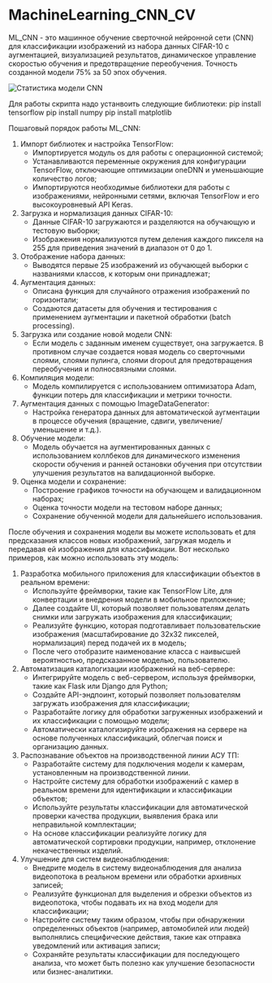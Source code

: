 # MachineLearning_CNN_CV
 ML_CNN - это машинное обучение сверточной нейронной сети (CNN) для классификации изображений из набора данных CIFAR-10 с аугментацией, визуализацией результатов, динамическое управление скоростью обучения и предотвращение переобучения.
 Точность созданной модели 75% за 50 эпох обучения.
 
![Статистика модели CNN](https://github.com/NightInsight/MachineLearning_CNN_CV/assets/113856600/3d8f5e5e-ae55-4793-89cb-6ad72f536ed2)

 Для работы скрипта надо устанвоить следующие библиотеки:
  pip install tensorflow
  pip install numpy
  pip install matplotlib
 
 Пошаговый порядок работы ML_CNN:
  1) Импорт библиотек и настройка TensorFlow:
     - Импортируется модуль os для работы с операционной системой;
     - Устанавливаются переменные окружения для конфигурации TensorFlow, отключающие оптимизации oneDNN и уменьшающие количество логов;
     - Импортируются необходимые библиотеки для работы с изображениями, нейронными сетями, включая TensorFlow и его высокоуровневый API Keras.
  2) Загрузка и нормализация данных CIFAR-10:
     - Данные CIFAR-10 загружаются и разделяются на обучающую и тестовую выборки;
     - Изображения нормализуются путем деления каждого пикселя на 255 для приведения значений в диапазон от 0 до 1.
  3) Отображение набора данных:
     - Выводятся первые 25 изображений из обучающей выборки с названиями классов, к которым они принадлежат;
  4) Аугментация данных:
     - Описана функция для случайного отражения изображений по горизонтали;
     - Создаются датасеты для обучения и тестирования с применением аугментации и пакетной обработки (batch processing).
  5) Загрузка или создание новой модели CNN:
     - Если модель с заданным именем существует, она загружается. В противном случае создается новая модель со сверточными слоями, слоями пулинга, слоями dropout для предотвращения переобучения и полносвязными слоями.
  6) Компиляция модели:
     - Модель компилируется с использованием оптимизатора Adam, функции потерь для классификации и метрики точности.
  7) Аугментация данных с помощью ImageDataGenerator:
     - Настройка генератора данных для автоматической аугментации в процессе обучения (вращение, сдвиги, увеличение/уменьшение и т.д.).
  8) Обучение модели:
     - Модель обучается на аугментированных данных с использованием коллбеков для динамического изменения скорости обучения и ранней остановки обучения при отсутствии улучшения результатов на валидационной выборке.
  9) Оценка модели и сохранение:
     - Построение графиков точности на обучающем и валидационном наборах;
     - Оценка точности модели на тестовом наборе данных;
     - Сохранение обученной модели для дальнейшего использования.

 После обучения и сохранения модели вы можете использовать еt для предсказания классов новых изображений, загружая модель и передавая ей изображения для классификации.
 Вот несколько примеров, как можно использовать эту модель:
  1) Разработка мобильного приложения для классификации объектов в реальном времени:
     - Используйте фреймворки, такие как TensorFlow Lite, для конвертации и внедрения модели в мобильное приложение;
     - Далее создайте UI, который позволяет пользователям делать снимки или загружать изображения для классификации;
     - Реализуйте функцию, которая подготавливает пользовательские изображения (масштабирование до 32x32 пикселей, нормализация) перед подачей их в модель;
     - После чего отобразите наименование класса с наивысшей вероятностью, предсказанное моделью, пользователю.
  2) Автоматизация каталогизации изображений на веб-сервере:
     - Интегрируйте модель с веб-сервером, используя фреймворки, такие как Flask или Django для Python;
     - Создайте API-эндпоинт, который позволяет пользователям загружать изображения для классификации;
     - Разработайте логику для обработки загруженных изображений и их классификации с помощью модели;
     - Автоматически каталогизируйте изображения на сервере на основе полученных классификаций, облегчая поиск и организацию данных.
  3) Распознавание объектов на производственной линии АСУ ТП:
     - Разработайте систему для подключения модели к камерам, установленным на производственной линии.
     - Настройте систему для обработки изображений с камер в реальном времени для идентификации и классификации объектов;
     - Используйте результаты классификации для автоматической проверки качества продукции, выявления брака или неправильной комплектации;
     - На основе классификации реализуйте логику для автоматической сортировки продукции, например, отклонение некачественных изделий.
  4) Улучшение для систем видеонаблюдения:
     - Внедрите модель в систему видеонаблюдения для анализа видеопотока в реальном времени или обработки архивных записей;
     - Реализуйте функционал для выделения и обрезки объектов из видеопотока, чтобы подавать их на вход модели для классификации;
     - Настройте систему таким образом, чтобы при обнаружении определенных объектов (например, автомобилей или людей) выполнялись специфические действия, такие как отправка уведомлений или активация записи;
     - Сохраняйте результаты классификации для последующего анализа, что может быть полезно как улучшение безопасности или бизнес-аналитики.
